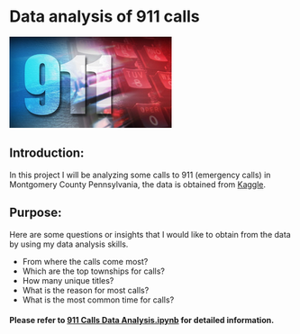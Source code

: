 # Data analysis of 911 calls 
![911](911-call-2.png)
## Introduction:
In this project I will be analyzing some calls to 911 (emergency calls) in Montgomery County Pennsylvania, the data is obtained from [Kaggle](https://www.kaggle.com/mchirico/montcoalert).

## Purpose:
Here are some questions or insights that I would like to obtain from the data by using my data analysis skills.
* From where the calls come most?
* Which are the top townships for calls?
* How many unique titles?
* What is the reason for most calls?
* What is the most common time for calls?
#### Please refer to [911 Calls Data Analysis.ipynb](https://github.com/Maryam-Hosseini91/911-calls/blob/main/911%20Calls%20Data%20Analysis.ipynb) for detailed information.

